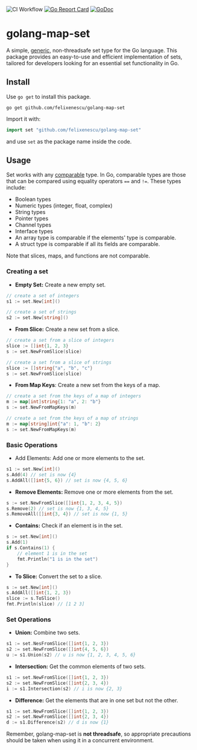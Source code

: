 ![CI Workflow](https://github.com/felixenescu/golang-map-set/actions/workflows/ci.yml/badge.svg)
[![Go Report Card](https://goreportcard.com/badge/github.com/felixenescu/golang-map-set)](https://goreportcard.com/report/github.com/felixenescu/golang-map-set)
[![GoDoc](https://godoc.org/github.com/felixenescu/golang-map-set?status.svg)](http://godoc.org/github.com/felixenescu/golang-map-set)


# golang-map-set

A simple, [generic](https://go.dev/doc/tutorial/generics), non-threadsafe set type for the Go language. This package provides an easy-to-use and efficient implementation of sets, tailored for developers looking for an essential set functionality in Go.


## Install

Use `go get` to install this package.

```shell
go get github.com/felixenescu/golang-map-set
```

Import it with:

```go
import set "github.com/felixenescu/golang-map-set"
```

and use `set` as the package name inside the code.

## Usage

Set works with any [comparable](https://go.dev/ref/spec#Comparison_operators) type. In Go, comparable types are those that can be compared using equality operators `==` and `!=`. These types include:

 - Boolean types
 - Numeric types (integer, float, complex)
 - String types
 - Pointer types
 - Channel types
 - Interface types
 - An array type is comparable if the elements' type is comparable.
 - A struct type is comparable if all its fields are comparable.

Note that slices, maps, and functions are not comparable.


### Creating a set

 - **Empty Set:** Create a new empty set.
```go
// create a set of integers
s1 := set.New[int]()

// create a set of strings
s2 := set.New[string]()
```

 - **From Slice:** Create a new set from a slice.

```go
// create a set from a slice of integers
slice := []int{1, 2, 3}
s := set.NewFromSlice(slice)

// create a set from a slice of strings
slice := []string{"a", "b", "c"}
s := set.NewFromSlice(slice)
```

 - **From Map Keys**: Create a new set from the keys of a map.

```go
// create a set from the keys of a map of integers
m := map[int]string{1: "a", 2: "b"}
s := set.NewFromMapKeys(m)

// create a set from the keys of a map of strings
m := map[string]int{"a": 1, "b": 2}
s := set.NewFromMapKeys(m)
```

### Basic Operations

 - Add Elements: Add one or more elements to the set.

```go
s1 := set.New[int]()
s.Add(4) // set is now {4}
s.AddAll([]int{5, 6}) // set is now {4, 5, 6}
```

 - **Remove Elements:** Remove one or more elements from the set.

```go
s := set.NewFromSlice([]int{1, 2, 3, 4, 5})
s.Remove(2) // set is now {1, 3, 4, 5}
s.RemoveAll([]int{3, 4}) // set is now {1, 5}
```


 - **Contains:** Check if an element is in the set.
```go
s := set.New[int]()
s.Add(1)
if s.Contains(1) {
    // element 1 is in the set
    fmt.Println("1 is in the set")
}
```

 - **To Slice:** Convert the set to a slice.

```go
s := set.New[int]()
s.AddAll([]int{1, 2, 3})
slice := s.ToSlice()
fmt.Println(slice) // [1 2 3]
```


### Set Operations

 - **Union:** Combine two sets.

```go
s1 := set.NesFromSlice([]int{1, 2, 3})
s2 := set.NewFromSlice([]int{4, 5, 6})
u := s1.Union(s2) // u is now {1, 2, 3, 4, 5, 6}
```

 - **Intersection:** Get the common elements of two sets.

```go
s1 := set.NewFromSlice([]int{1, 2, 3})
s2 := set.NewFromSlice([]int{2, 3, 4})
i := s1.Intersection(s2) // i is now {2, 3}
```

 - **Difference:** Get the elements that are in one set but not the other.

```go
s1 := set.NewFromSlice([]int{1, 2, 3})
s2 := set.NewFromSlice([]int{2, 3, 4})
d := s1.Difference(s2) // d is now {1}
```

Remember, golang-map-set is **not threadsafe**, so appropriate precautions should be taken when using it in a concurrent environment.